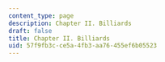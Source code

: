 ```yaml
---
content_type: page
description: Chapter II. Billiards
draft: false
title: Chapter II. Billiards
uid: 57f9fb3c-ce5a-4fb3-aa76-455ef6b05523
---
```

